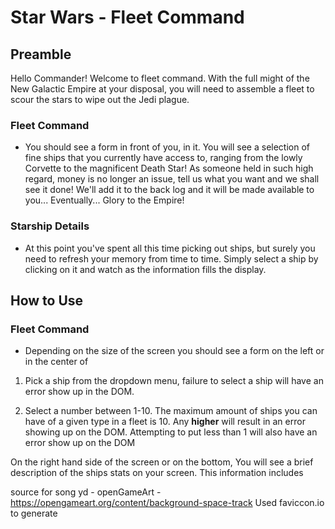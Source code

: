 # Star Wars - Fleet Command

## Preamble
Hello Commander! Welcome to fleet command. With the full might of the New Galactic Empire at your disposal, you will need to assemble a fleet to scour the stars to wipe out the Jedi plague.

### Fleet Command
- You should see a form in front of you, in it. You will see a selection of fine ships that you currently have access to, ranging from the lowly Corvette to the magnificent Death Star! As someone held in such high regard, money is no longer an issue, tell us what you want and we shall see it done! We'll add it to the back log and it will be made available to you... Eventually... Glory to the Empire! 

### Starship Details
- At this point you've spent all this time picking out ships, but surely you need to refresh your memory from time to time. Simply select a ship by clicking on it and watch as the information fills the display.

## How to Use

### Fleet Command

- Depending on the size of the screen you should see a form on the left or in the center of 

1. Pick a ship from the dropdown menu, failure to select a ship will have an error show up in the DOM.

2. Select a number between 1-10. The maximum amount of ships you can have of a given type in a fleet is 10. Any **higher** will result in an error showing up on the DOM. Attempting to put less than 1 will also have an error show up on the DOM

On the right hand side of the screen or on the bottom, You will see a brief description of the ships stats on your screen. This information includes


source for song yd - openGameArt - https://opengameart.org/content/background-space-track
Used faviccon.io to generate